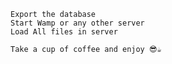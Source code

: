 	Export the database 
	Start Wamp or any other server
	Load All files in server

	Take a cup of coffee and enjoy 😎☕
